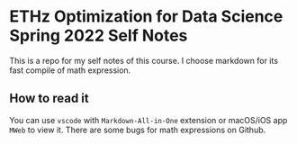 # ETHz Optimization for Data Science Spring 2022 Self Notes
This is a repo for my self notes of this course. I choose markdown for its fast compile of math expression.




## How to read it
You can use `vscode` with `Markdown-All-in-One` extension or macOS/iOS app `MWeb` to view it. There are some bugs for math expressions on Github.

<!-- 
All math expression are inline, and start and end with ` `` `, e.g. ` ``\LaTeX`` ` shows as $\LaTeX$. 

The reason is that I use MWeb on Mac/iOS as Markdown Editor, and the default setting of ` $\LaTex$ ` show some bugs with absolute function `\mid`, `\|` or  `|`. I use this app (which is free) because it is convenient to export html and to pdf.

You can also read the Markdown in VScode. However, this is not the default for `Markdown-All-in-One` extension in VScode. You can use another extension, `Markdown+Math` and change delimiter to `Julia` by setting `"mdmath.delimiters": "julia",`. -->




